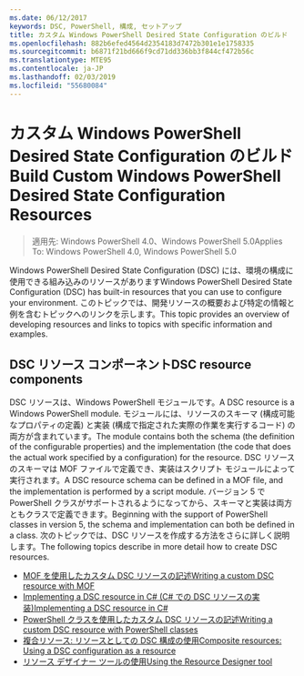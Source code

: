 ```yaml
---
ms.date: 06/12/2017
keywords: DSC, PowerShell, 構成, セットアップ
title: カスタム Windows PowerShell Desired State Configuration のビルド
ms.openlocfilehash: 882b6efed4564d2354183d7472b301e1e1758335
ms.sourcegitcommit: b6871f21bd666f9cd71dd336bb3f844cf472b56c
ms.translationtype: MTE95
ms.contentlocale: ja-JP
ms.lasthandoff: 02/03/2019
ms.locfileid: "55680084"
---
```

# <a name="build-custom-windows-powershell-desired-state-configuration-resources"></a><span data-ttu-id="adc46-103">カスタム Windows PowerShell Desired State Configuration のビルド</span><span class="sxs-lookup"><span data-stu-id="adc46-103">Build Custom Windows PowerShell Desired State Configuration Resources</span></span>

> <span data-ttu-id="adc46-104">適用先: Windows PowerShell 4.0、Windows PowerShell 5.0</span><span class="sxs-lookup"><span data-stu-id="adc46-104">Applies To: Windows PowerShell 4.0, Windows PowerShell 5.0</span></span>

<span data-ttu-id="adc46-105">Windows PowerShell Desired State Configuration (DSC) には、環境の構成に使用できる組み込みのリソースがあります</span><span class="sxs-lookup"><span data-stu-id="adc46-105">Windows PowerShell Desired State Configuration (DSC) has built-in resources that you can use to configure your environment.</span></span> <span data-ttu-id="adc46-106">このトピックでは、開発リソースの概要および特定の情報と例を含むトピックへのリンクを示します。</span><span class="sxs-lookup"><span data-stu-id="adc46-106">This topic provides an overview of developing resources and links to topics with specific information and examples.</span></span>

## <a name="dsc-resource-components"></a><span data-ttu-id="adc46-107">DSC リソース コンポーネント</span><span class="sxs-lookup"><span data-stu-id="adc46-107">DSC resource components</span></span>

<span data-ttu-id="adc46-108">DSC リソースは、Windows PowerShell モジュールです。</span><span class="sxs-lookup"><span data-stu-id="adc46-108">A DSC resource is a Windows PowerShell module.</span></span> <span data-ttu-id="adc46-109">モジュールには、リソースのスキーマ (構成可能なプロパティの定義) と実装 (構成で指定された実際の作業を実行するコード) の両方が含まれています。</span><span class="sxs-lookup"><span data-stu-id="adc46-109">The module contains both the schema (the definition of the configurable properties) and the implementation (the code that does the actual work specified by a configuration) for the resource.</span></span> <span data-ttu-id="adc46-110">DSC リソースのスキーマは MOF ファイルで定義でき、実装はスクリプト モジュールによって実行されます。</span><span class="sxs-lookup"><span data-stu-id="adc46-110">A DSC resource schema can be defined in a MOF file, and the implementation is performed by a script module.</span></span> <span data-ttu-id="adc46-111">バージョン 5 で PowerShell クラスがサポートされるようになってから、スキーマと実装は両方ともクラスで定義できます。</span><span class="sxs-lookup"><span data-stu-id="adc46-111">Beginning with the support of PowerShell classes in version 5, the schema and implementation can both be defined in a class.</span></span> <span data-ttu-id="adc46-112">次のトピックでは、DSC リソースを作成する方法をさらに詳しく説明します。</span><span class="sxs-lookup"><span data-stu-id="adc46-112">The following topics describe in more detail how to create DSC resources.</span></span>

* [<span data-ttu-id="adc46-113">MOF を使用したカスタム DSC リソースの記述</span><span class="sxs-lookup"><span data-stu-id="adc46-113">Writing a custom DSC resource with MOF</span></span>](authoringResourceMOF.md)
* [<span data-ttu-id="adc46-114">Implementing a DSC resource in C# (C# での DSC リソースの実装)</span><span class="sxs-lookup"><span data-stu-id="adc46-114">Implementing a DSC resource in C#</span></span>](authoringResourceMofCS.md)
* [<span data-ttu-id="adc46-115">PowerShell クラスを使用したカスタム DSC リソースの記述</span><span class="sxs-lookup"><span data-stu-id="adc46-115">Writing a custom DSC resource with PowerShell classes</span></span>](authoringResourceClass.md)
* [<span data-ttu-id="adc46-116">複合リソース: リソースとしての DSC 構成の使用</span><span class="sxs-lookup"><span data-stu-id="adc46-116">Composite resources: Using a DSC configuration as a resource</span></span>](authoringResourceComposite.md)
* [<span data-ttu-id="adc46-117">リソース デザイナー ツールの使用</span><span class="sxs-lookup"><span data-stu-id="adc46-117">Using the Resource Designer tool</span></span>](../authoringResourceMofDesigner.md)
